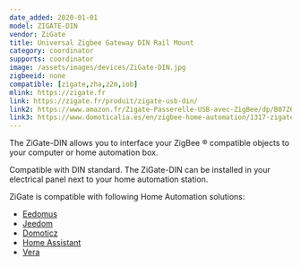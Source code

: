 ```yaml
---
date_added: 2020-01-01
model: ZIGATE-DIN
vendor: ZiGate
title: Universal Zigbee Gateway DIN Rail Mount
category: coordinator
supports: coordinator
image: /assets/images/devices/ZiGate-DIN.jpg
zigbeeid: none
compatible: [zigate,zha,z2m,iob]
mlink: https://zigate.fr
link: https://zigate.fr/produit/zigate-usb-din/
link2: https://www.amazon.fr/Zigate-Passerelle-USB-avec-ZigBee/dp/B07Z6P9HX6/
link3: https://www.domoticalia.es/en/zigbee-home-automation/1317-zigate-usb-din-3770014375018.html
---
```

The ZiGate-DIN allows you to interface your ZigBee ® compatible objects to your computer or home automation box.

Compatible with DIN standard. The ZiGate-DIN can be installed in your electrical panel next to your home automation station.

ZiGate is compatible with following Home Automation solutions:
* [Eedomus](https://doc.eedomus.com/view/Eedomus_et_Zigate)
* [Jeedom](https://github.com/doudz/zigate)
* [Domoticz](https://www.domoticz.com/wiki/Zigate)
* [Home Assistant](https://community.home-assistant.io/search?q=zigate)
* [Vera](https://github.com/vosmont/Vera-Plugin-ZiGateGateway)
